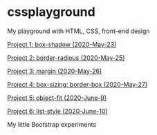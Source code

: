 # cssplayground

My playground with HTML, CSS, front-end design

[Project 1: box-shadow (2020-May-23)](https://github.com/trinafirefox/cssplayground/tree/master/2020-May-23rd)

[Project 2: border-radious (2020-May-25)](https://github.com/trinafirefox/cssplayground/tree/master/2020-May-25th)

[Project 3: margin (2020-May-26)](https://github.com/trinafirefox/cssplayground/tree/master/2020-May-26th)

[Project 4: box-sizing: border-box (2020-May-27)](https://github.com/trinafirefox/cssplayground/tree/master/2020-May-27th)

[Project 5: object-fit (2020-June-9)](https://github.com/trinafirefox/cssplayground/tree/master/2020-June-9th)

[Project 6: list-style (2020-June-10)](https://github.com/trinafirefox/cssplayground/tree/master/2020-June-10th)

My little Bootstrap experiments

